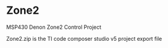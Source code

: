 Zone2
=====

MSP430 Denon Zone2 Control Project

Zone2.zip is the TI code composer studio v5 project export file
